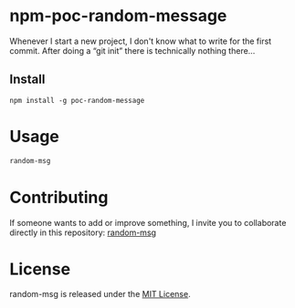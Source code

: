 # npm-poc-random-message

Whenever I start a new project, I don't know what to write for the first commit. After doing a “git init” there is technically nothing there...

## Install

```npm
npm install -g poc-random-message
```

# Usage

```bash
random-msg
```

# Contributing
If someone wants to add or improve something, I invite you to collaborate directly in this repository: [random-msg](https://github.com/pandasoncode/npm-poc-random-message)

# License
random-msg is released under the [MIT License](https://opensource.org/licenses/MIT).